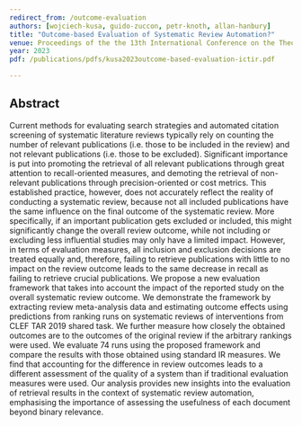 ```yaml
---
redirect_from: /outcome-evaluation
authors: [wojciech-kusa, guido-zuccon, petr-knoth, allan-hanbury]
title: "Outcome-based Evaluation of Systematic Review Automation?"
venue: Proceedings of the the 13th International Conference on the Theory of Information Retrieval (ICTIR '23)
year: 2023
pdf: /publications/pdfs/kusa2023outcome-based-evaluation-ictir.pdf

---
```


## Abstract


Current methods for evaluating search strategies and automated citation screening of systematic literature reviews typically rely on counting the number of relevant publications (i.e. those to be included in the review) and not relevant publications (i.e. those to be excluded). Significant importance is put into promoting the retrieval of all relevant publications through great attention to recall-oriented measures, and demoting the retrieval of non-relevant publications through precision-oriented or cost metrics. This established practice, however, does not accurately reflect the reality of conducting a systematic review, because not all included publications have the same influence on the final outcome of the systematic review. More specifically, if an important publication gets excluded or included, this might significantly change the overall review outcome, while not including or excluding less influential studies may only have a limited impact. However, in terms of evaluation measures, all inclusion and exclusion decisions are treated equally and, therefore, failing to retrieve publications with little to no impact on the review outcome leads to the same decrease in recall as failing to retrieve crucial publications.
We propose a new evaluation framework that takes into account the impact of the reported study on the overall systematic review outcome. We demonstrate the framework by extracting review meta-analysis data and estimating outcome effects using predictions from ranking runs on systematic reviews of interventions from CLEF TAR 2019 shared task. We further measure how closely the obtained outcomes are to the outcomes of the original review if the arbitrary rankings were used. We evaluate 74 runs using the proposed framework and compare the results with those obtained using standard IR measures. We find that accounting for the difference in review outcomes leads to a different assessment of the quality of a system than if traditional evaluation measures were used. Our analysis provides new insights into the evaluation of retrieval results in the context of systematic review automation, emphasising the importance of assessing the usefulness of each document beyond binary relevance.
